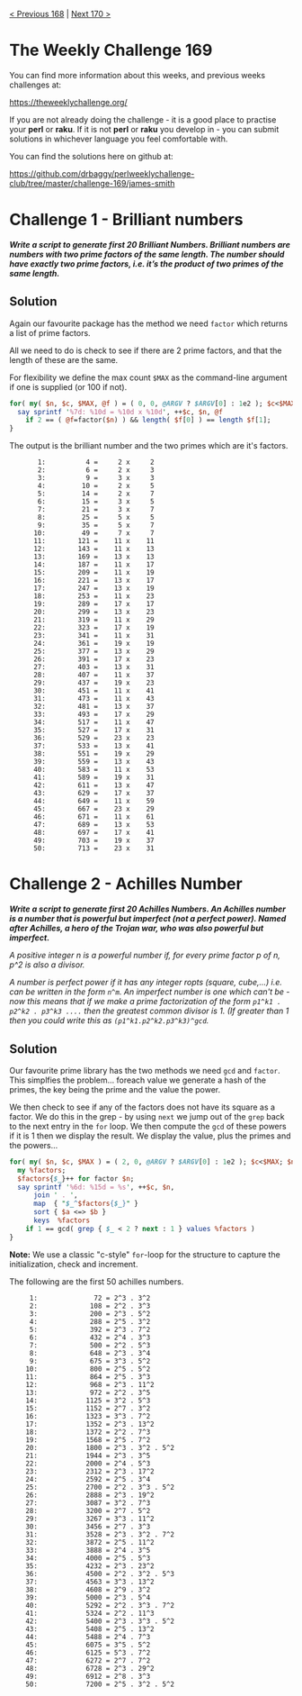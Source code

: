 [< Previous 168](https://github.com/drbaggy/perlweeklychallenge-club/tree/master/challenge-168/james-smith) |
[Next 170 >](https://github.com/drbaggy/perlweeklychallenge-club/tree/master/challenge-170/james-smith)

# The Weekly Challenge 169

You can find more information about this weeks, and previous weeks challenges at:

  https://theweeklychallenge.org/

If you are not already doing the challenge - it is a good place to practise your
**perl** or **raku**. If it is not **perl** or **raku** you develop in - you can
submit solutions in whichever language you feel comfortable with.

You can find the solutions here on github at:

https://github.com/drbaggy/perlweeklychallenge-club/tree/master/challenge-169/james-smith

# Challenge 1 - Brilliant numbers 

***Write a script to generate first 20 Brilliant Numbers.  Brilliant numbers are numbers with two prime factors of the same length.  The number should have exactly two prime factors, i.e. it’s the product of two primes of the same length.***


## Solution

Again our favourite package has the method we need `factor` which returns a list of prime factors.

All we need to do is check to see if there are 2 prime factors, and that the length of these are the same.

For flexibility we define the max count `$MAX` as the command-line argument if one is supplied (or 100 if not).

```perl
for( my( $n, $c, $MAX, @f ) = ( 0, 0, @ARGV ? $ARGV[0] : 1e2 ); $c<$MAX; $n++ ) {
  say sprintf '%7d: %10d = %10d x %10d', ++$c, $n, @f
    if 2 == ( @f=factor($n) ) && length( $f[0] ) == length $f[1];
}
```
The output is the brilliant number and the two primes which are it's factors.

```
       1:          4 =     2 x     2
       2:          6 =     2 x     3
       3:          9 =     3 x     3
       4:         10 =     2 x     5
       5:         14 =     2 x     7
       6:         15 =     3 x     5
       7:         21 =     3 x     7
       8:         25 =     5 x     5
       9:         35 =     5 x     7
      10:         49 =     7 x     7
      11:        121 =    11 x    11
      12:        143 =    11 x    13
      13:        169 =    13 x    13
      14:        187 =    11 x    17
      15:        209 =    11 x    19
      16:        221 =    13 x    17
      17:        247 =    13 x    19
      18:        253 =    11 x    23
      19:        289 =    17 x    17
      20:        299 =    13 x    23
      21:        319 =    11 x    29
      22:        323 =    17 x    19
      23:        341 =    11 x    31
      24:        361 =    19 x    19
      25:        377 =    13 x    29
      26:        391 =    17 x    23
      27:        403 =    13 x    31
      28:        407 =    11 x    37
      29:        437 =    19 x    23
      30:        451 =    11 x    41
      31:        473 =    11 x    43
      32:        481 =    13 x    37
      33:        493 =    17 x    29
      34:        517 =    11 x    47
      35:        527 =    17 x    31
      36:        529 =    23 x    23
      37:        533 =    13 x    41
      38:        551 =    19 x    29
      39:        559 =    13 x    43
      40:        583 =    11 x    53
      41:        589 =    19 x    31
      42:        611 =    13 x    47
      43:        629 =    17 x    37
      44:        649 =    11 x    59
      45:        667 =    23 x    29
      46:        671 =    11 x    61
      47:        689 =    13 x    53
      48:        697 =    17 x    41
      49:        703 =    19 x    37
      50:        713 =    23 x    31
```

# Challenge 2 - Achilles Number

***Write a script to generate first 20 Achilles Numbers. An Achilles number is a number that is powerful but imperfect (not a perfect power). Named after Achilles, a hero of the Trojan war, who was also powerful but imperfect.***

*A positive integer n is a powerful number if, for every prime factor p of n, p^2 is also a divisor.*

*A number is perfect power if it has any integer ropts (square, cube,...) i.e. can be written in the form `n^m`. An imperfect number is one which can't be - now this means that if we make a prime factorization of the form `p1^k1 . p2^k2 . p3^k3 ....` then the greatest common divisor is 1. (If greater than 1 then you could write this as `(p1^k1.p2^k2.p3^k3)^gcd`.*

## Solution

Our favourite prime library has the two methods we need `gcd` and `factor`. This simplfies the problem... foreach value we generate a hash of the primes, the key being the prime and the value the power.

We then check to see if any of the factors does not have its square as a factor. We do this in the grep - by using `next` we jump out of the `grep` back to the next entry in the `for` loop. We then compute the `gcd` of these powers if it is 1 then we display the result. We display the value, plus the primes and the powers...

```perl
for( my( $n, $c, $MAX ) = ( 2, 0, @ARGV ? $ARGV[0] : 1e2 ); $c<$MAX; $n++ ) {
  my %factors;
  $factors{$_}++ for factor $n;
  say sprintf '%6d: %15d = %s', ++$c, $n,
      join ' . ',
      map  { "$_^$factors{$_}" }
      sort { $a <=> $b }
      keys  %factors
    if 1 == gcd( grep { $_ < 2 ? next : 1 } values %factors )
}
```

**Note:** We use a classic "c-style" `for`-loop for the structure to capture the initialization, check and increment.
 
The following are the first 50 achilles numbers.
```
     1:              72 = 2^3 . 3^2
     2:             108 = 2^2 . 3^3
     3:             200 = 2^3 . 5^2
     4:             288 = 2^5 . 3^2
     5:             392 = 2^3 . 7^2
     6:             432 = 2^4 . 3^3
     7:             500 = 2^2 . 5^3
     8:             648 = 2^3 . 3^4
     9:             675 = 3^3 . 5^2
    10:             800 = 2^5 . 5^2
    11:             864 = 2^5 . 3^3
    12:             968 = 2^3 . 11^2
    13:             972 = 2^2 . 3^5
    14:            1125 = 3^2 . 5^3
    15:            1152 = 2^7 . 3^2
    16:            1323 = 3^3 . 7^2
    17:            1352 = 2^3 . 13^2
    18:            1372 = 2^2 . 7^3
    19:            1568 = 2^5 . 7^2
    20:            1800 = 2^3 . 3^2 . 5^2
    21:            1944 = 2^3 . 3^5
    22:            2000 = 2^4 . 5^3
    23:            2312 = 2^3 . 17^2
    24:            2592 = 2^5 . 3^4
    25:            2700 = 2^2 . 3^3 . 5^2
    26:            2888 = 2^3 . 19^2
    27:            3087 = 3^2 . 7^3
    28:            3200 = 2^7 . 5^2
    29:            3267 = 3^3 . 11^2
    30:            3456 = 2^7 . 3^3
    31:            3528 = 2^3 . 3^2 . 7^2
    32:            3872 = 2^5 . 11^2
    33:            3888 = 2^4 . 3^5
    34:            4000 = 2^5 . 5^3
    35:            4232 = 2^3 . 23^2
    36:            4500 = 2^2 . 3^2 . 5^3
    37:            4563 = 3^3 . 13^2
    38:            4608 = 2^9 . 3^2
    39:            5000 = 2^3 . 5^4
    40:            5292 = 2^2 . 3^3 . 7^2
    41:            5324 = 2^2 . 11^3
    42:            5400 = 2^3 . 3^3 . 5^2
    43:            5408 = 2^5 . 13^2
    44:            5488 = 2^4 . 7^3
    45:            6075 = 3^5 . 5^2
    46:            6125 = 5^3 . 7^2
    47:            6272 = 2^7 . 7^2
    48:            6728 = 2^3 . 29^2
    49:            6912 = 2^8 . 3^3
    50:            7200 = 2^5 . 3^2 . 5^2
```
